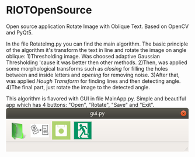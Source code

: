 # RIOTOpenSource
Open source application Rotate Image with Oblique Text. Based on OpenCV and PyQt5.

In the file RotateImg.py you can find the main algorithm. The basic principle of the algorithm it's transform the text in line and rotate the image on angle oblique:
1)Thresholding image. Was choosed adaptive Gaussian Thresholding 'cause it was better then other methods.
2)Then, was applied some morphological transforms such as <em>closing</em> for filling the holes between and inside letters and <em>opening</em> for removing noise.
3)After that, was applied <em>Hough Transform</em> for finding lines and then detecting angle.
4)The final part, just rotate the image to the detected angle.

This algorithm is flavored with GUI in file MainApp.py. Simple and beautiful app which has 4 buttons: "Open", "Rotate", "Save" and "Exit".![alt text](https://github.com/vovanezha/RIOTOpenSource/blob/master/gui.png)

